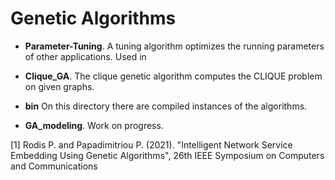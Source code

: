 # Genetic Algorithms

* **Parameter-Tuning**. A tuning algorithm optimizes the running parameters of other applications. Used in 

* **Clique_GA**. The clique genetic algorithm computes the CLIQUE problem on given graphs.
 
* **bin** On this directory there are compiled instances of the algorithms.
* **GA_modeling**. Work on progress.

[1] Rodis P. and Papadimitriou P. (2021). "Intelligent Network Service Embedding Using Genetic Algorithms",
26th IEEE Symposium on Computers and Communications
